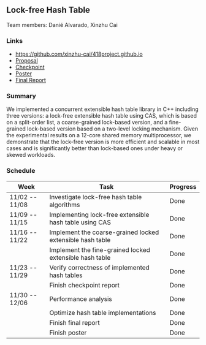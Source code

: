 ## Lock-free Hash Table
Team members: Danié Alvarado, Xinzhu Cai

### Links

* https://github.com/xinzhu-cai/418project.github.io
* [Proposal](https://xinzhu-cai.github.io/418project.github.io/doc/proposal)
* [Checkpoint](https://xinzhu-cai.github.io/418project.github.io/doc/checkpoint)
* [Poster](https://xinzhu-cai.github.io/418project.github.io/Poster.pdf)
* [Final Report](https://xinzhu-cai.github.io/418project.github.io/Report.pdf)

### Summary

We implemented a concurrent extensible hash table library in C++ including three versions: a lock-free
extensible hash table using CAS, which is based on a split-order list, a coarse-grained
lock-based version, and a fine-grained lock-based version based on a two-level locking
mechanism. Given the experimental results on a 12-core shared memory multiprocessor, we
demonstrate that the lock-free version is more efficient and scalable in most cases and is
significantly better than lock-based ones under heavy or skewed workloads.

### Schedule 

| Week           | Task                                                        | Progress    |
|----------------|-------------------------------------------------------------|-------------|
| 11/02 -- 11/08 | Investigate lock-free hash table algorithms                 | Done        |
| 11/09 -- 11/15 | Implementing lock-free extensible hash table using CAS      | Done        |
| 11/16 -- 11/22 | Implement the coarse-grained locked extensible hash table   | Done        |
|                | Implement the fine-grained locked extensible hash table     | Done        |
| 11/23 -- 11/29 | Verify correctness of implemented hash tables               | Done        |
|                | Finish checkpoint report                                    | Done        |
| 11/30 -- 12/06 | Performance analysis                                        | Done        |
|                | Optimize hash table implementations                         | Done        |
|                | Finish final report                                         | Done        |
|                | Finish poster                                               | Done        |
